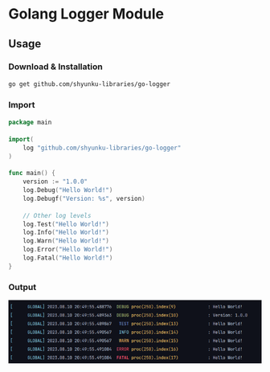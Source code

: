 # Golang Logger Module

## Usage

### Download & Installation

```sh
go get github.com/shyunku-libraries/go-logger
```

### Import

```go
package main

import(
	log "github.com/shyunku-libraries/go-logger"
)

func main() {
	version := "1.0.0"
	log.Debug("Hello World!")
	log.Debugf("Version: %s", version)
	
	// Other log levels
	log.Test("Hello World!")
	log.Info("Hello World!")
	log.Warn("Hello World!")
	log.Error("Hello World!")
	log.Fatal("Hello World!")
}
```

### Output

<img src="./img1.png"/>